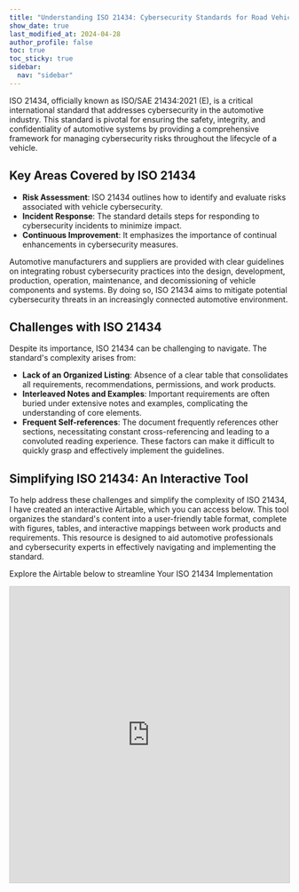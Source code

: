 ```yaml
---
title: "Understanding ISO 21434: Cybersecurity Standards for Road Vehicles"
show_date: true
last_modified_at: 2024-04-28
author_profile: false
toc: true
toc_sticky: true
sidebar:
  nav: "sidebar"
---
```


ISO 21434, officially known as ISO/SAE 21434:2021 (E), is a critical international standard that addresses cybersecurity in the automotive industry. This standard is pivotal for ensuring the safety, integrity, and confidentiality of automotive systems by providing a comprehensive framework for managing cybersecurity risks throughout the lifecycle of a vehicle.

## Key Areas Covered by ISO 21434

- **Risk Assessment**: ISO 21434 outlines how to identify and evaluate risks associated with vehicle cybersecurity.
- **Incident Response**: The standard details steps for responding to cybersecurity incidents to minimize impact.
- **Continuous Improvement**: It emphasizes the importance of continual enhancements in cybersecurity measures.

Automotive manufacturers and suppliers are provided with clear guidelines on integrating robust cybersecurity practices into the design, development, production, operation, maintenance, and decomissioning of vehicle components and systems. By doing so, ISO 21434 aims to mitigate potential cybersecurity threats in an increasingly connected automotive environment.

## Challenges with ISO 21434
Despite its importance, ISO 21434 can be challenging to navigate. The standard's complexity arises from:

- **Lack of an Organized Listing**: Absence of a clear table that consolidates all requirements, recommendations, permissions, and work products.
- **Interleaved Notes and Examples**: Important requirements are often buried under extensive notes and examples, complicating the understanding of core elements.
- **Frequent Self-references**: The document frequently references other sections, necessitating constant cross-referencing and leading to a convoluted reading experience.
These factors can make it difficult to quickly grasp and effectively implement the guidelines.

## Simplifying ISO 21434: An Interactive Tool
To help address these challenges and simplify the complexity of ISO 21434, I have created an interactive Airtable, which you can access below. This tool organizes the standard's content into a user-friendly table format, complete with figures, tables, and interactive mappings between work products and requirements. This resource is designed to aid automotive professionals and cybersecurity experts in effectively navigating and implementing the standard.

Explore the Airtable below to streamline Your ISO 21434 Implementation

<iframe class="airtable-embed" src="https://airtable.com/embed/appIfMZL3Q2ydSFFk/shrETXCWuM7I1NJR4?backgroundColor=purpleDusty&layout=grid&viewControls=on" frameborder="0" onmousewheel="" width="100%" height="533" style="background: transparent; border: 1px solid #ccc;"></iframe>
